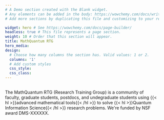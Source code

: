 ```yaml
---
# A Demo section created with the Blank widget.
# Any elements can be added in the body: https://wowchemy.com/docs/writing-markdown-latex/
# Add more sections by duplicating this file and customizing to your requirements.

widget: hero # See https://wowchemy.com/docs/page-builder/
headless: true # This file represents a page section.
weight: 10 # Order that this section will appear.
title: MathQuantum RTG
hero_media: 
design:
  # Choose how many columns the section has. Valid values: 1 or 2.
  columns: '1'
  # Add custom styles
  css_style:
  css_class:
---
```

<br>
The MathQuantum RTG (Research Training Group) is a community of faculty, graduate students, postdocs, and undegraduate students using {{< hl >}}advanced mathematical tools{{< /hl >}} to solve {{< hl >}}Quantum Information Science{{< /hl >}} research problems. We're funded by NSF award DMS-XXXXXX.
</br>
<!--- <section class="logo-list">
    <div class="container">
        <div class="row">
            <div class="col-lg-6 col-md-6 col-sm-6 col-xs-12">
                <a href="#"><img src="/uploads/IPST.png" class="img-fluid" alt="IPST Logo" style="margin-right: 20px; margin-top: 40px;"></a>
            </div>
            <div class="col-lg-6 col-md-6 col-sm-6 col-xs-12">
                <a href="#"><img src="/uploads/nsf_logo.jpg" class="img-fluid" alt="National Science Foundation Logo" style="margin-left: 20px; margin-top: 20px; height: 30%;"></a>
            </div>
        </div>
    </div>
</section> --->
